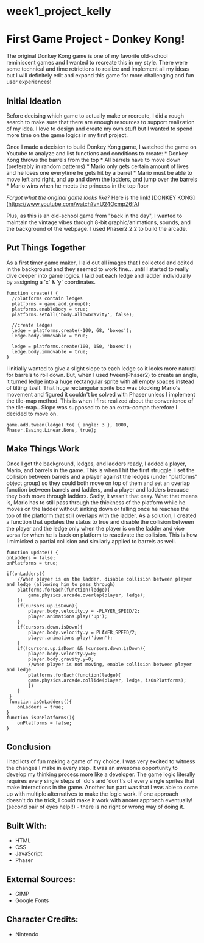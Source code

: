 # week1_project_kelly
# First Game Project - Donkey Kong!  

The original Donkey Kong game is one of my favorite old-school reminiscent games and I wanted to recreate this in my style. 
There were some technical and time retrictions to realize and implement all my ideas but I will definitely edit and expand this game for more challenging and fun user experiences!

## Initial Ideation

Before decising which game to actually make or recreate, I did a rough search to make sure that there are enough resources to support realization of my idea. 
I love to design and create my own stuff but I wanted to spend more time on the game logics in my first project. 

Once I made a decision to build Donkey Kong game, I watched the game on Youtube to analyze and list functions and conditions to create: 
    * Donkey Kong throws the barrels from the top
    * All barrels have to move down (preferably in random patterns)
    * Mario only gets certain amount of lives and he loses one everytime he gets hit by a barrel 
    * Mario must be able to move left and right, and up and down the ladders, and jump over the barrels
    * Mario wins when he meets the princess in the top floor
    
*Forgot what the original game looks like?* 
Here is the link! [DONKEY KONG] (https://www.youtube.com/watch?v=U24OcmpZ6fA)

    
Plus, as this is an old-school game from "back in the day", I wanted to maintain the vintage vibes through 8-bit graphic/animations, sounds, and the background of the webpage. 
I used Phaser2.2.2 to build the arcade. 

## Put Things Together

As a first timer game maker, I laid out all images that I collected and edited in the background and they seemed to work fine... until I started to really dive deeper into game logics.
I laid out each ledge and ladder individually by assigning a 'x' & 'y' coordinates. 

```
function create() {
  //platforms contain ledges
  platforms = game.add.group();
  platforms.enableBody = true;
  platforms.setAll('body.allowGravity', false);

  //create ledges
  ledge = platforms.create(-100, 68, 'boxes');
  ledge.body.immovable = true;

  ledge = platforms.create(100, 150, 'boxes');
  ledge.body.immovable = true;
}
```

I initially wanted to give a slight slope to each ledge so it looks more natural for barrels to roll down. 
But, when I used tween(Phaser2) to create an angle, it turned ledge into a huge rectangular sprite with all empty spaces instead of tilting itself. 
That huge rectangular sprite box was blocking Mario's movement and figured it couldn't be solved with Phaser unless I implement the tile-map method.
This is when I first realized about the convenience of the tile-map.. 
Slope was supposed to be an extra-oomph therefore I decided to move on. 
```
game.add.tween(ledge).to( { angle: 3 }, 1000, Phaser.Easing.Linear.None, true);
```
## Make Things Work

Once I got the background, ledges, and ladders ready, I added a player, Mario, and barrels in the game.
This is when I hit the first struggle. 
I set the collision between barrels and a player against the ledges (under "platforms" object group) so they could both move on top of them and set an overlap function between barrels and ladders, 
and a player and ladders because they both move through ladders. Sadly, it wasn't that easy. 
What that means is, Mario has to still pass through the thickness of the platform while he moves on the ladder without sinking down or falling once he reaches the top of the platform that still overlaps with the ladder.
As a solution, I created a function that updates the status to true and disable the collision between the player and the ledge only when the player is on the ladder and vice versa for when he is back on platform to reactivate the collision. 
This is how I mimicked a partial collision and similarly applied to barrels as well.  
```
function update() {
onLadders = false;
onPlatforms = true;

if(onLadders){ 
    //when player is on the ladder, disable collision between player and ledge (allowing him to pass through)
    platforms.forEach(function(ledge){
        game.physics.arcade.overlap(player, ledge);
    })
    if(cursors.up.isDown){
        player.body.velocity.y = -PLAYER_SPEED/2;
        player.animations.play('up');
    }
    if(cursors.down.isDown){
        player.body.velocity.y = PLAYER_SPEED/2;
        player.animations.play('down');
    }
    if(!cursors.up.isDown && !cursors.down.isDown){
        player.body.velocity.y=0;
        player.body.gravity.y=0;
        //when player is not moving, enable collision between player and ledge
        platforms.forEach(function(ledge){
        game.physics.arcade.collide(player, ledge, isOnPlatforms);
        })
    }  
 }
 function isOnLadders(){
    onLadders = true;
}
function isOnPlatforms(){
    onPlatforms = false;
}
```

## Conclusion
I had lots of fun making a game of my choice. I was very excited to witness the changes I make in every step.
It was an awesome opportunity to develop my thinking process more like a developer. 
The game logic literally requires every single steps of 'do's and 'don't's of every single sprites that make interactions in the game.
Another fun part was that I was able to come up with multiple alternatives to make the logic work. 
If one approach doesn't do the trick, I could make it work with anoter approach eventually! (second pair of eyes help!!) - there is no right or wrong way of doing it. 
 
## Built With: 
* HTML
* CSS
* JavaScript
* Phaser

## External Sources: 
* GIMP 
* Google Fonts

## Character Credits: 
* Nintendo
